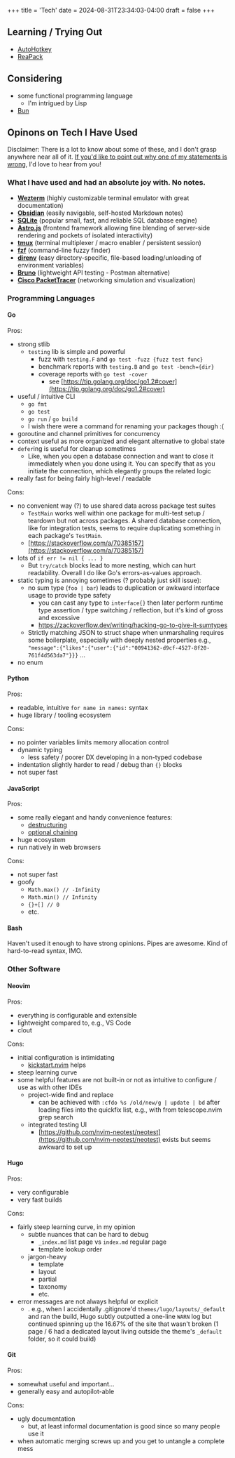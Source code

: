 +++
title = 'Tech'
date = 2024-08-31T23:34:03-04:00
draft = false
+++

## Learning / Trying Out

-   [AutoHotkey](https://www.autohotkey.com/)
-   [ReaPack](https://reapack.com/)

## Considering

-   some functional programming language
    -   I'm intrigued by Lisp
-   [Bun](https://bun.sh/)

## Opinons on Tech I Have Used

Disclaimer: There is a lot to know about some of these, and I don't grasp anywhere near all of it. [If you'd like to point out why one of my statements is wrong](mailto:julianlindsaykaufman@gmail.com), I'd love to hear from you!

### What I have used and had an absolute joy with. No notes.

-   [**Wezterm**](https://wezterm.org/) (highly customizable terminal emulator with great documentation)
-   [**Obsidian**](https://obsidian.md/) (easily navigable, self-hosted Markdown notes)
-   [**SQLite**](https://sqlite.org/) (popular small, fast, and reliable SQL database engine)
-   [**Astro.js**](https://astro.build/) (frontend framework allowing fine blending of server-side rendering and pockets of isolated interactivity)
-   [**tmux**](https://github.com/tmux/tmux/wiki) (terminal multiplexer / macro enabler / persistent session)
-   [**fzf**](https://junegunn.github.io/fzf/) (command-line fuzzy finder)
-   [**direnv**](https://direnv.net/) (easy directory-specific, file-based loading/unloading of environment variables)
-   [**Bruno**](https://github.com/usebruno/bruno) (lightweight API testing - Postman alternative)
-   [**Cisco PacketTracer**](https://en.wikipedia.org/wiki/Packet_Tracer) (networking simulation and visualization)

### Programming Languages

#### Go

Pros:

-   strong stlib
    -   `testing` lib is simple and powerful
        -   fuzz with `testing.F` and `go test -fuzz {fuzz test func}`
        -   benchmark reports with `testing.B` and `go test -bench={dir}`
        -   coverage reports with `go test -cover`
            -   see [https://tip.golang.org/doc/go1.2#cover](https://tip.golang.org/doc/go1.2#cover)
-   useful / intuitive CLI
    -   `go fmt`
    -   `go test`
    -   `go run` / `go build`
    -   I wish there were a command for renaming your packages though :(
-   goroutine and channel primitives for concurrency
-   context useful as more organized and elegant alternative to global state
-   `defer`ing is useful for cleanup sometimes
    -   Like, when you open a database connection and want to close it immediately when you done using it. You can specify that as you initiate the connection, which elegantly groups the related logic
-   really fast for being fairly high-level / readable

Cons:

-   no convenient way (?) to use shared data across package test suites
    -   `TestMain` works well within one package for multi-test setup / teardown but not across packages. A shared database connection, like for integration tests, seems to require duplicating something in each package's `TestMain`.
    -   [https://stackoverflow.com/a/70385157](https://stackoverflow.com/a/70385157)
-   lots of `if err != nil { ... }`
    -   But `try/catch` blocks lead to more nesting, which can hurt readability. Overall I do like Go's errors-as-values approach.
-   static typing is annoying sometimes (? probably just skill issue):
    -   no sum type (`foo | bar`) leads to duplication or awkward interface usage to provide type safety
        -   you can cast any type to `interface{}` then later perform runtime type assertion / type switching / reflection, but it's kind of gross and excessive
        -   https://zackoverflow.dev/writing/hacking-go-to-give-it-sumtypes
    -   Strictly matching JSON to struct shape when unmarshaling requires some boilerplate, especially with deeply nested properties e.g., `"message":{"likes":{"user":{"id":"00941362-d9cf-4527-8f20-761f4d563da7"}}}` ...
-   no enum

#### Python

Pros:

-   readable, intuitive `for name in names:` syntax
-   huge library / tooling ecosystem

Cons:

-   no pointer variables limits memory allocation control
-   dynamic typing
    -   less safety / poorer DX developing in a non-typed codebase
-   indentation slightly harder to read / debug than `{}` blocks
-   not super fast

#### JavaScript

Pros:

-   some really elegant and handy convenience features:
    -   [destructuring](https://javascript.info/destructuring-assignment)
    -   [optional chaining](https://github.com/tc39/proposal-optional-chaining)
-   huge ecosystem
-   run natively in web browsers

Cons:

-   not super fast
-   goofy
    -   `Math.max() // -Infinity`
    -   `Math.min() // Infinity`
    -   `{}+[] // 0`
    -   etc.

#### Bash

Haven't used it enough to have strong opinions. Pipes are awesome. Kind of hard-to-read syntax, IMO.

### Other Software

#### Neovim

Pros:

-   everything is configurable and extensible
-   lightweight compared to, e.g., VS Code
-   clout

Cons:

-   initial configuration is intimidating
    -   [kickstart.nvim](https://github.com/nvim-lua/kickstart.nvim) helps
-   steep learning curve
-   some helpful features are not built-in or not as intuitive to configure / use as with other IDEs
    -   project-wide find and replace
        -   can be achieved with `:cfdo %s /old/new/g | update | bd` after loading files into the quickfix list, e.g., with <c-Q> from telescope.nvim grep search
    -   integrated testing UI
        -   [https://github.com/nvim-neotest/neotest](https://github.com/nvim-neotest/neotest) exists but seems awkward to set up

#### Hugo

Pros:

-   very configurable
-   very fast builds

Cons:

-   fairly steep learning curve, in my opinion
    -   subtle nuances that can be hard to debug
        -   `_index.md` list page vs `index.md` regular page
        -   template lookup order
    -   jargon-heavy
        -   template
        -   layout
        -   partial
        -   taxonomy
        -   etc.
-   error messages are not always helpful or explicit
    -   . e.g., when I accidentally .gitignore'd `themes/lugo/layouts/_default` and ran the build, Hugo subtly outputted a one-line `WARN` log but continued spinning up the 16.67% of the site that wasn't broken (1 page / 6 had a dedicated layout living outside the theme's `_default` folder, so it could build)

#### Git

Pros:

-   somewhat useful and important...
-   generally easy and autopilot-able

Cons:

-   ugly documentation
    -   but, at least informal documentation is good since so many people use it
-   when automatic merging screws up and you get to untangle a complete mess
